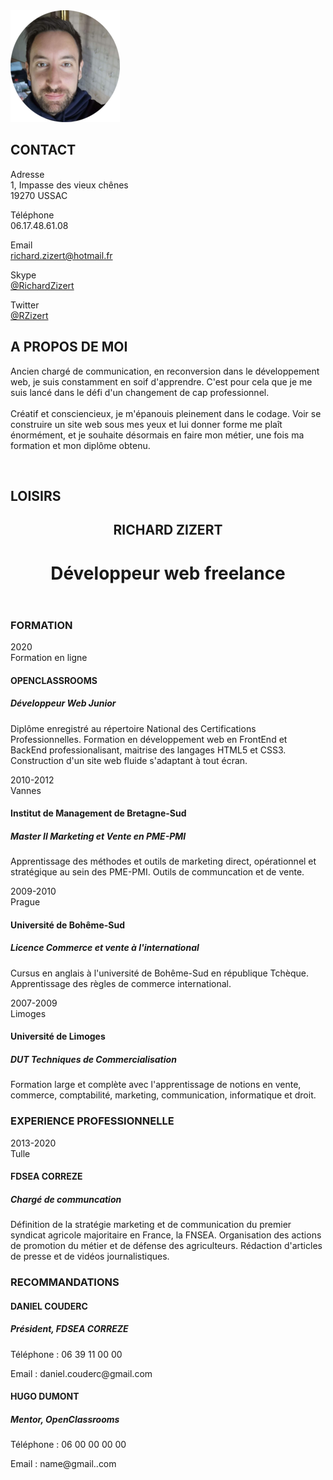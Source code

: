 <!DOCTYPE html>
<html lang="fr">
	<head>
		<meta charset="utf-8" />
		<title>CV Richard Zizert</title>
		<meta name="description" content="CV ZIZERT Richard">
		<meta name="author" content="Zizert Richard">
		<link rel="stylesheet" type="text/css" href="Style.css" />
		<script src="https://kit.fontawesome.com/bded7a29d9.js" crossorigin="anonymous"></script>
		<meta name="viewport" content="width=device-width, initial-scale=1.0">
	</head>
	<body>
		<div class="conteneur">
			<!-- Bloc Gauche -->
			<section class="blocGauche">
				<!-- Photo du CV -->
				<div class="photo">
					<img src="Image1_miniature.png" alt="Richard Zizert">
				</div>
				<!-- Contact -->
				<section class="contact">
					<h2>CONTACT <br/></h2>
					<p> Adresse <br/>
					1, Impasse des vieux chênes <br/>
					19270 USSAC </p>
					<p> Téléphone<br/>
					06.17.48.61.08</p>
					<p> Email<br/>
					<a href="mailto:richard.zizert@hotmail.fr">richard.zizert@hotmail.fr</a></p>
					<p> Skype <br/>
					<a href="https://join.skype.com/invite/lZfcIgjezUbm">@RichardZizert</a></p>
					<p> Twitter <br/>
					<a href="https://twitter.com/RZizert">@RZizert</a></p>
				</section>
				<!-- A propos de moi -->
				<section class="aProposDeMoi">
					<h2>A PROPOS DE MOI</h2>
					<p>Ancien chargé de communication, en reconversion dans le développement web, je suis constamment en soif d'apprendre. C'est pour cela que je me suis lancé dans le défi d'un changement de cap professionnel.<br/>
					<br/>
					Créatif et consciencieux, je m'épanouis pleinement dans le codage. Voir se construire un site web sous mes yeux et lui donner forme me plaît énormément, et je souhaite désormais en faire mon métier, une fois ma formation et mon diplôme obtenu.</p>
				</section><br/>
				<!-- Loisirs -->
				<section id="loisirs">
					<h2>LOISIRS</h2>
					<div id="iconsLoisirs">
						<i class="fas fa-hiking" title="Rando"> </i>  
						<i class="fas fa-swimmer" title="Natation"></i>  
						<i class="fas fa-running" title="Running"></i>
					</div>
				</section>
			</section>		
			<!-- Bloc Droit -->
			<div class="blocDroit">
				<!-- En Tête Présentation -->
				<header>
					<h2><span id="prenom">RICHARD</span> ZIZERT</h2>
					<h1><span>Dévelo</span>ppeur web freelance</h1>
				</header>
				<!-- Formations -->
				<section class="blocFormations">
					<h3><i class="fas fa-graduation-cap"></i> FORMATION </h3>
					<section class="formations">
						<div class="dateLieuFirst">
							<span class="icon"><i class="far fa-dot-circle"></i></span>
							<span>2020<br/>Formation en ligne</span>
						</div>
						<div class="formateurFirst">
							<h4> OPENCLASSROOMS </h4>
							<h5> Développeur Web Junior </h5>
							<p>Diplôme enregistré au répertoire National des Certifications Professionnelles. Formation en développement web en FrontEnd et BackEnd professionalisant, maitrise des langages HTML5 et CSS3. Construction d'un site web fluide s'adaptant à tout écran.</p>
						</div>
					</section>
					<section class="formations">
						<div class="dateLieu">
							<span class="icon"><i class="fas fa-circle"></i></span>
							<span>2010-2012<br/>Vannes</span>
						</div>
						<div class="formateur">
							<h4>Institut de Management de Bretagne-Sud</h4>
							<h5>Master II Marketing et Vente en PME-PMI</h5>
							<p>Apprentissage des méthodes et outils de marketing direct, opérationnel et stratégique au sein des PME-PMI. Outils de communcation et de vente.</p>
						</div>
					</section>
					<section class="formations">
						<div class="dateLieu">
							<span class="icon"><i class="fas fa-circle"></i></span>
							<span>2009-2010<br/>Prague</span>
						</div>
						<div class="formateur">
							<h4>Université de Bohême-Sud</h4>
							<h5>Licence Commerce et vente à l'international</h5>
							<p>Cursus en anglais à l'université de Bohême-Sud en république Tchèque. Apprentissage des règles de commerce international.</p>
						</div>
					</section>						
					<section class="formations">
						<div class="dateLieu">
							<span class="icon"><i class="fas fa-circle"></i></span>
							<span>2007-2009<br/>Limoges</span>
						</div>											
						<div class="formateur">
							<h4>Université de Limoges</h4>
							<h5>DUT Techniques de Commercialisation</h5>
							<p>Formation large et complète avec l'apprentissage de notions en vente, commerce, comptabilité, marketing, communication, informatique et droit.</p>
						</div>
					</section>	
				</section>
				<section class="blocExperience">
					<h3> <i class="fas fa-suitcase"></i> EXPERIENCE PROFESSIONNELLE </h3>
					<section class="emploi">		
						<div class="dateLieu">
							<span class="icon"><i class="far fa-dot-circle"></i></span>
							<span>2013-2020<br/>Tulle</span>
						</div>
						<div class="employeur">
							<h4>FDSEA CORREZE</h4>
							<h5>Chargé de communcation</h5>
							<p>Définition de la stratégie marketing et de communication du premier syndicat agricole majoritaire en France, la FNSEA. Organisation des actions de promotion du métier et de défense des agriculteurs. Rédaction d'articles de presse et de vidéos journalistiques.</p>
						</div>
					</section>
				</section>
				<section class="blocRecommandation">
					<h3><i class="fas fa-pencil-alt"></i> RECOMMANDATIONS </h3>
					<section class="recommandations">
						<div class="recommandationLeft">
							<h4>DANIEL COUDERC</h4>
							<h5>Président, FDSEA CORREZE</h5>
							<p><span>Téléphone</span> : 06 39 11 00 00</p>
							<p><span>Email</span> : daniel.couderc@gmail.com</p>
						</div>
						<div class="recommandationRight">
							<h4>HUGO DUMONT</h4>
							<h5>Mentor, OpenClassrooms</h5>
							<p><span>Téléphone</span> : 06 00 00 00 00</p>
							<p><span>Email</span> : name@gmail..com</p>
						</div>
					</section>
				</section>
			</div>
		</div>
	</body>
</html>
